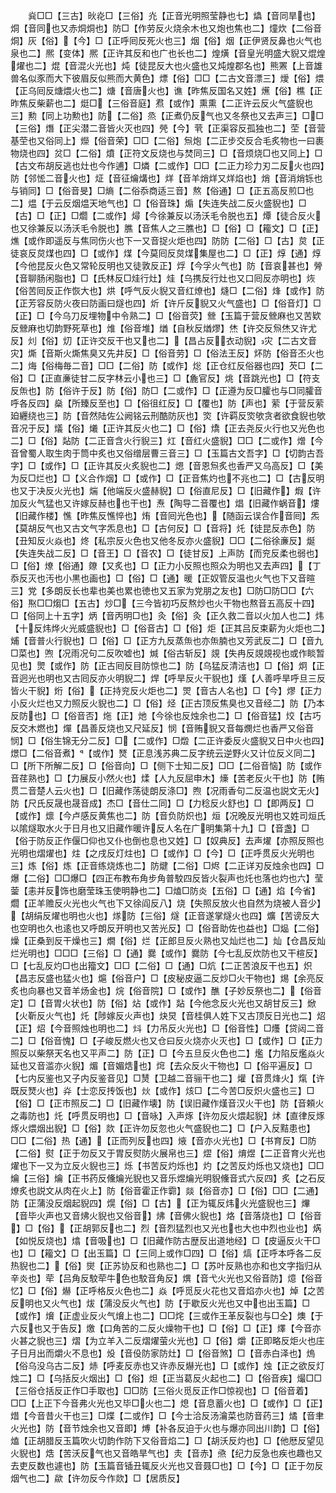 <!-- { "loadSidebar": true } -->
　　烡□□【三古】炚炛□【三俗】灮【正音光明照莹静也七】爞【音同旱也】烔【音同也又赤烔烔也】防□【作劳反火烧余木也又炮也焦也二】燑炊【二俗音烔】灰【俗】【今】□【正呼囘反死火也三】烟【俗】烟【正伊贤反鼻也火气也泉也二】熈【变体】熈【正许其反和也广也长也二】煌熿【音皇光明盛大貎又焜煌燿也二】焜【音混火光也】炖【徒昆反大也火盛也又炖煌郡名也】熊罴【上音雄兽名似豕而大下彼眉反似熊而大黄色】熛【俗】□□【二古文音漂三】燰【俗】煨【正乌囘反煻煨火也二】煻【音唐火也】谯【昨焦反国名又姓】爑【俗】樵【正昨焦反柴薪也二】烶□【三俗音庭】焄【或作】熏熏【二正许云反火气盛貎也三】勲【同上功勲也】防【二俗】烝【正煮仍反气也又冬祭也又去声三】□□【三俗】熸【正尖潜二音皆火灭也四】焭【今】茕【正渠容反孤独也二】茔【音营基茔也又俗同上】爃【俗音荣】□□【二俗】炰炮【二正步交反合毛炙物也一曰裹物烧也四】炃□【二俗】燌【正符文反烧也与焚同三】□【音烦烧□也又同上】□【古文布胡反逃也灶也今作逋】□燐【二或作】□□【二正力珍力刃二反火也四】防【邻恡二音火也】炡【音征爚煹也】烊【音羊焇烊又烊焰也】焇【音消焇铄也与销同】□【俗音旻】□熵【二俗忝商适三音】熬【俗通】□【正五高反煎□也二】煴【于云反烟煴天地气也】□【俗音珠】煽【失连失战二反火盛貎也】□【古】□【正】□爓【二或作】燖【今徐兼反以汤沃毛令脱也五】燂【徒合反火也又徐兼反以汤沃毛令脱也】膲【音焦人之三膲也】□【俗】□【籕文】□【正】燋【或作即遥反与焦同伤火也下一又音捉火炬也四】防防【二俗】□【古】炱【正徒哀反炱煤也四】□【或作】煤【今莫囘反炱煤集屋也二】□【正】焞【通】焞【今他昆反火色又常轮反明也又徒敦反正】烰【今孚火气也】防【音哀甚也】膋【音聊肠闲脂也】□【氏林反□烓行灶】烓【乌携反行灶也又口囘反亦明也】烣【俗苦囘反正作恢大也】烘【呼气反火貎又音红燎也】熢□【二俗】烽【或作】防【正芳容反防火夜曰防画曰燧也四】炘【许斤反貎又火气盛也】□【俗音灯】□【正】□【今乌刀反埋物中令熟二】□【俗音荧】檾【玉篇于营反檾麻也又苦欵反檾麻也切韵野死草也】焳【俗音堆】煪【自秋反煪熮】烋【许交反炰烋又许尤反】灲【俗】灱【正许交反干也又也二】【昌占反衣动貎】灾【二古文音灾】燍【音斯火燍焦臭又先井反】□【俗音劳】□【俗法王反】炋防【俗音丕火也二】烸【俗梅毎二音】□□【二俗】防【或作】焧【正仓红反俗器也四】芡□【二俗】□【正直亷徒甘二反字林云小也三】□【麁官反】烑【音跳光也】□【符支反缹也】防【俗许于反】防【俗】防□【二或作】□【正遵为反□臛也与□同臛音呼各反四】燊【所臻反至也】□【俗徂红反】□【覆也】防【声也】萦【于营反萦廹纒绕也三】防【音然陆佐公阙铭云刑酷防灰也】焁【许羁反焁欨贪者欲食貎也欨音况于反】燨【俗】爔【正许其反火也二】□【俗】燆【正去尧反火行也又光色也二】□【俗】煔防【二正音含火行貎三】灴【音红火盛貎】□□【二或作】熷【今音曾蜀人取生肉于筒中炙也又俗缯层曹三音三】□【玉篇古文吾字】□【切韵古吾字】□【或作】□【正许其反火炙貎也二】煾【音恩炰炙也香严又乌高反】□【美为反□烂也】□【义合作烟】□【或作】□【正音焦灼也不兆也二】□【古反明也又于决反火光也】煓【他端反火盛赫貎】□【俗直尼反】□【旧藏作】煆【许加反火气猛也又许嫁反赫也也干也】焘【陶导二音覆也】焻【旧藏作蜗音】熡【旧藏作楼】憔【昨焦反憔悴也】烠【音囘光色也】【随函云误合作音囘】炁【莫胡反气也又古文气字炁息也】□【古何反】□【音将】灹【徒昆反赤色】防【丑知反火焱也】炵【私宗反火色也又他冬反亦火盛貎】□□【二俗徐亷反】烻【失连失战二反】□【音王】□【音农】□【徒甘反】上声防【而兖反柔也弱也】□【俗】燎【俗通】爒【又炙也】□【正力小反照也照众为明也又去声四】【丁忝反灭也汚也小黒也画也】□【俗】□【通】暖【正奴管反温也火气也下又音暄三】党【多朗反长也辈也美也累也徳也又五家为党朋之友也】□防□防□□【六俗】焣□□煼□【五古】炒□【三今皆初巧反熬炒也火干物也熬音五高反十四】□【俗同上十五字】炳【音丙明□也】灸【俗】灸【正久救二音以火加人也二】炜【十反炜烨火光威盛貎也】□【俗音古】□【俗】炬【正其吕反束薪为火炬也二】烳【音普火行貎也】□【俗】□【正方九反蒸缹也亦缹腩也又芳武反二】□【音九□菜也】喣【况雨况句二反吹嘘也】煘【俗古斩反】覢【失冉反覢覢视也或作睒暂见也】煛【或作】防【正古囘反目防惊也二】防【乌猛反清洁也】□【俗】炯【正音迥光也明也又古囘反亦火明貎二】焊【呼旱反火干貎也】熯【人善呼旱呼旦三反皆火干貎】烆【俗】【正持兖反火炬也二】焸【音古人名也】□【今】熮【正力小反火烂也又力照反火貎也二】□【俗】烃【正古顶反焦臭也又音经二】防【乃本反防也】□【俗音否】炧【正】灺【今徐也反烛余也二】□【俗音猛】烄【古巧反交木燃也】燀【昌善反烧也又尺延反】悯【音贿貎又音每燘烂也香严又俗音悯】□【俗生锦无分二反】□【二或作】□燬【二正许委反火盛貎又日中火也四】燝□【二俗音煮】【或作】燹【正息浅苏典二反字统云逆野火又计位反义同二】□【所下所解二反】□【俗音向】□【侧下士知二反】□□【二俗音恼】防【或作音荏熟也】□【力展反小然火也】煣【人九反屈申木】燺【苦老反火干也】防【贿贯二音楚人云火也】□【旧藏作荡徒朗反涤□】煦【况雨香句二反温也説文无火】防【尺氏反晟也晟音成】杰□【音仕二同】□【力稔反火舒也】□【即两反】□【或作】燷【今卢感反黄焦也二】防【音负防炽也】烜【况晚反光明也又姓司烜氏以隂燧取水火于日月也又旧藏作暖许反人名在广明集第十九】□【音盏】□【俗于防反正作偃□仰也又仆也倒也息也又姓】□【奴典反】去声燿【亦照反照也光明也熠燿也】炷【之戌反灯炷也】□【或作】□【今】□【正呼贯反火光明也三】炼【俗】炼【正音练烧炼也二】防煡【二俗】□烬【二正详刃反烛余也四】□爆【二俗】□□爆□【四正布教布角步角普駮四反皆火裂声也灹也落也灼也六】莹蓥【恚并反饰也磨莹珠玉使明静也二】□熆□防炎【五俗】□【通】焰【今省】爓【正羊赡反火光也火气也下又徐阎反八】烧【失照反放火也自然为烧被人音少】【胡绢反燿也明也火也】煫防【三俗】燧【正音遂掌燧火也四】爌【苦谤反大也空明也久也逺也又呼朗反开明也又苦光反】□【俗音助佐也益也】□煰【二俗】燥【正桑到反干燥也三】燗【俗】烂【正郎旦反火熟也又灿烂也二】灿【仓昌反灿烂光明也】□□□【三俗】□【通】爨【或作】爨防【今七乱反炊防也又干楦反】□【七乱反灼□也出籀文】□□【二俗】□【通】□炕【二正苦浪反干也五】炽【昌志反盛也猛火也】熩【俗音户】□【皮秘皮逼二反炒□火干物也】焬【余亮反炙也向暴也又音羊炀金也】烷【俗音院】□【或作】醮【子妙反祭也二】【俗音定】□【音胃火状也】防【俗】炶【或作】煔【今他念反火光也又胡甘反三】焮【火靳反火气也】灹【陟嫁反火声也】炔炅【音桂俱人姓下又古顶反日光也二】炤【正】炤【今音照烛也明也二】炓【力吊反火光也】□【俗音性】□爡【贷闼二音二】□【俗音愧】□【子峻反燃火也又仓曰反火烧亦火灭也】□【或作】□【正力照反以柴祭天名也又平声二】防【正】□【今五旦反火色也二】爁【力陷反爁焱火延也又音滥亦火貎】煝【音媚焅也】焪【去众反火干物也】□【俗平遍反】□【七内反鉴也又子内反鉴音见】□熭【卫越二音骊干也二】爟【音贯烽火】熂【许既反燹火也】灷【士恋反抟饭也】炏【或作】烗□【二今苦□反炽火盛也三】□【俗】□【正市照反二】□【旧藏作壊】防【误旧藏作熯音汉火干也】防【音頼火之毒防也】灹【呼贯反明也】□【音咏】入声烼【许勿反火煨起貎】炢【直律反烼烼火煨烟出貎】□【俗】欻【正许勿反忽也火气盛貎也二】□【户入反黠患也】□□【二俗】热【通】【正而列反也四】焲【音亦火光也】□【书育反】□防【二俗】熨【正于勿反又于胃反熨防火展帛也三】熤【俗】焴煜【二正音育火光也燿也下一又为立反火貎也三】烁【书苦反灼烁也】灼【之苦反灼烁也又烧也】□□爚【三俗】爚【正书药反儵爚光貎也又音乐煜爚光明貎儵音式六反四】炙【之石反燎炙也説文从肉在火上】防【俗音霍正作霩】燚【俗音亦】□【俗】□□【二通】防【正蒲没反烟起貎四】熀【俗】□【古】【正为辄反炜火光盛貎也三】熚【音毕火声也又音炥火貎也又俗音】炥【音佛火貎也】烙【音落烧也】□【俗音】□【俗】【正胡郭反也二】烈【音烈猛烈也又光也也大也中烈也业也】焫【如悦反烧也】熻【音吸也】□【旧藏作防古歴反出道地经】□【皮逼反火干□也】□【籕文】□【出玉篇】□【三同上或作□四】□【俗】熇【正呼本呼各二反热貎也二】【俗】爕【正苏协反和也熟也二】□【苏叶反熟也亦和也文字指归从辛炎也】荦【吕角反駮荦牛色也駮音角反】熼【音弋火光也又俗音防】燱【俗音忆】□【俗】爀【正呼格反火色也二】焱【呼觅反火花也又音焰亦火也】焯【之苦反明也又火气也】炦【蒲没反火气也】防【于歇反火光也又中也出玉篇】□【或作】燲【正虚业反火气燲上也二】□□烢【三或作王革反裂也与□仝】燠【于六反也又于告反】燩【口角苦的二反火燥物干也】□【俗】□【正】燡【今音亦火甚之貎也三】熠【为立羊入二反熠燿萤火光也】□【俗】爝【正即略反炬火也庄子日月出而爝火不息也】炈【音伇防家防灶】□【俗音煞】□【音赤白泽也】熓【俗乌没乌古二反】焃【呼麦反赤也又许赤反爀光也】□【或作】烛【正之欲反灯烛二】□【乌括反火烟出】□【俗】炟【正当葛反火起也二】□【俗音疾】熶□□【三俗仓括反正作□手取也】□□防【三俗火觅反正作□惊视也】□【俗音着】□□【上正下今音弗火光也又毕□火也二】熄【音息蓄火也】□【或作】□【正】焟【今音昔火干也三】□煠【二或作】□【今士洽反汤瀹菜也防音药三】燏【音聿火光也】防【音节烛余也又音即】煿【补各反迫于火也与爆亦同出川韵】□【俗】熆【正胡腊反玉篇吹火切韵作防下又俗音焰二】□【胡沃反灼也】□【他厯反望见火貎也】焅【苦沃反气也又音皓旱气也】灻【音赤】焏【纪力反急也疾也趣也又去吏反数也遽也】防【玉篇音锸丑辄反火光也又音聂□也】□【今】□【正于勿反烟气也二】歘【许勿反今作欻】□【居质反】
